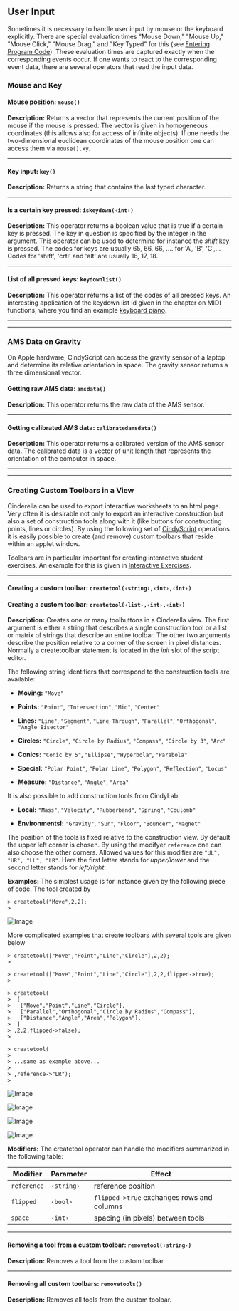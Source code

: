 ##  User Input

Sometimes it is necessary to handle user input by mouse or the keyboard explicitly.
There are special evaluation times "Mouse Down," "Mouse Up," "Mouse Click," "Mouse Drag," and "Key Typed" for this (see [Entering Program Code](Entering_Program_Code)).
These evaluation times are captured exactly when the corresponding events occur.
If one wants to react to the corresponding event data, there are several operators that read the input data.

###  Mouse and Key

#### Mouse position: `mouse()`

**Description:**
Returns a vector that represents the current position of the mouse if the mouse is pressed.
The vector is given in homogeneous coordinates (this allows also for access of infinite objects).
If one needs the two-dimensional euclidean coordinates of the mouse position one can access them via `mouse().xy`.

------

#### Key input: `key()`

**Description:**
Returns a string that contains the last typed character.

------

#### Is a certain key pressed: `iskeydown(‹int›)`

**Description:**
This operator returns a boolean value that is true if a certain key is pressed.
The key in question is specified by the integer in the argument.
This operator can be used to determine for instance the *shift* key is pressed.
The codes for keys are usually 65, 66, 66, ....
for 'A', 'B', 'C',...
Codes for 'shift', 'crtl' and 'alt' are usually 16, 17, 18.

------

#### List of all pressed keys: `keydownlist()`

**Description:**
This operator returns a list of the codes of all pressed keys.
An interesting application of the keydown list id given in the chapter on MIDI functions, where you find an example [keyboard piano](MIDI_Functions#piano).

------

------

###  AMS Data on Gravity

On Apple hardware, CindyScript can access the gravity sensor of a laptop and determine its relative orientation in space.
The gravity sensor returns a three dimensional vector.

#### Getting raw AMS data: `amsdata()`

**Description:**
This operator returns the raw data of the AMS sensor.

------

#### Getting calibrated AMS data: `calibratedamsdata()`

**Description:**
This operator returns a calibrated version of the AMS sensor data.
The calibrated data is a vector of unit length that represents the orientation of the computer in space.

------

------

###  Creating Custom Toolbars in a View

Cinderella can be used to export interactive worksheets to an html page.
Very often it is desirable not only to export an interactive construction but also a set of construction tools along with it (like buttons for constructing points, lines or circles).
By using the following set of [CindyScript](CindyScript) operations it is easily possible to create (and remove) custom toolbars that reside within an applet window.

Toolbars are in particular important for creating interactive student exercises.
An example for this is given in [Interactive Exercises](Interactive_Exercises).

------

#### Creating a custom toolbar: `createtool(‹string›,‹int›,‹int›)`

#### Creating a custom toolbar: `createtool(‹list›,‹int›,‹int›)`

**Description:**
Creates one or many toolbuttons in a Cinderella view.
The first argument is either a string that describes a single construction tool or a list or matrix of strings that describe an entire toolbar.
The other two arguments describe the position relative to a corner of the screen in pixel distances.
Normally a createtoolbar statement is located in the *init* slot of the script editor.

The following string identifiers that correspond to the construction tools are available:

* **Moving:**
`"Move"`

* **Points:**
`"Point"`, `"Intersection"`, `"Mid"`, `"Center"`

* **Lines:**
`"Line"`, `"Segment"`, `"Line Through"`, `"Parallel"`, `"Orthogonal"`, `"Angle Bisector"`

* **Circles:**
`"Circle"`, `"Circle by Radius"`, `"Compass"`, `"Circle by 3"`, `"Arc"`

* **Conics:**
`"Conic by 5"`, `"Ellipse"`, `"Hyperbola"`, `"Parabola"`

* **Special:**
`"Polar Point"`, `"Polar Line"`, `"Polygon"`, `"Reflection"`, `"Locus"`

* **Measure:**
`"Distance"`, `"Angle"`, `"Area"`

It is also possible to add construction tools from CindyLab:

* **Local:**
`"Mass"`, `"Velocity"`, `"Rubberband"`, `"Spring"`, `"Coulomb"`

* **Environmentsl:**
`"Gravity"`, `"Sun"`, `"Floor"`, `"Bouncer"`, `"Magnet"`

The position of the tools is fixed relative to the construction view.
By default the upper left corner is chosen.
By using the modifyer `reference` one can also choose the other corners.
Allowed values for this modifier are `"UL", "UR", "LL", "LR"`.
Here the first letter stands for *upper/lower* and the second letter stands for *left/right*.

**Examples:**
The simplest usage is for instance given by the following piece of code.
The tool created by

    > createtool("Move",2,2);
    >

![Image](img/Tool1.png)

More complicated examples that create toolbars with several tools are given below

    > createtool(["Move","Point","Line","Circle"],2,2);
    >

    > createtool(["Move","Point","Line","Circle"],2,2,flipped->true);
    >

    > createtool(
    >  [
    >   ["Move","Point","Line","Circle"],
    >   ["Parallel","Orthogonal","Circle by Radius","Compass"],
    >   ["Distance","Angle","Area","Polygon"],
    >  ]
    > ,2,2,flipped->false);
    >

    > createtool(
    >
    > ...same as example above...
    >
    > ,reference->"LR");
    >

![Image](img/Tool3.png)

![Image](img/Tool2.png)

![Image](img/Tool5.png)

![Image](img/Tool6.png)

**Modifiers:**
The createtool operator can handle the modifiers summarized in the following table:

| Modifier    | Parameter  | Effect                                     |
| ----------- | ---------- | ------------------------------------------ |
| `reference` | `‹string›` | reference position                         |
| `flipped`   | `‹bool›`   | `flipped->true` exchanges rows and columns |
| `space`     | `‹int›`    | spacing (in pixels) between tools          |

------

#### Removing a tool from a custom toolbar: `removetool(‹string›)`

**Description:**
Removes a tool from the custom toolbar.

------

#### Removing all custom toolbars: `removetools()`

**Description:**
Removes all tools from the custom toolbar.
